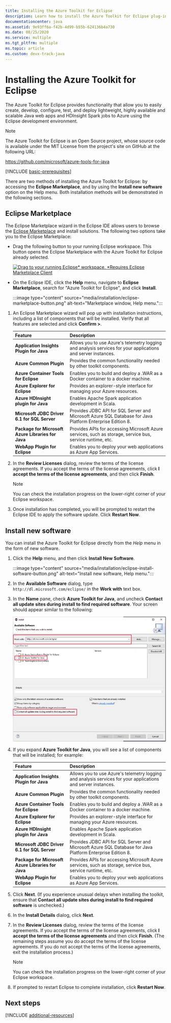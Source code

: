 ```yaml
---
title: Installing the Azure Toolkit for Eclipse
description: Learn how to install the Azure Toolkit for Eclipse plug-in to create and deploy cloud applications to Azure.
documentationcenter: java
ms.assetid: 9e93ff6a-f42b-4d99-b55b-624136b4a730
ms.date: 08/25/2020
ms.service: multiple
ms.tgt_pltfrm: multiple
ms.topic: article
ms.custom: devx-track-java
---
```


# Installing the Azure Toolkit for Eclipse

The Azure Toolkit for Eclipse provides functionality that allow you to easily create, develop, configure, test, and deploy lightweight, highly available and scalable Java web apps and HDInsight Spark jobs to Azure using the Eclipse development environment.

> [!NOTE] 
> 
> The Azure Toolkit for Eclipse is an Open Source project, whose source code is available under the MIT License from the project's site on GitHub at the following URL: 
> 
> <https://github.com/microsoft/azure-tools-for-java> 
> 

[!INCLUDE [basic-prerequisites](includes/basic-prerequisites.md)]

There are two methods of installing the Azure Toolkit for Eclipse: by accessing the **Eclipse Marketplace**, and by using the **Install new software** option on the Help menu. Both installation methods will be demonstrated in the following sections.

## Eclipse Marketplace

The Eclipse Marketplace wizard in the Eclipse IDE allows users to browse the [Eclipse Marketplace](https://marketplace.eclipse.org/) and install solutions. The following two options take you to the Eclipse Marketplace:

   * Drag the following button to your running Eclipse workspace. This button opens the Eclipse Marketplace with the Azure Toolkit for Eclipse already selected.

      [![Drag to your running Eclipse* workspace. *Requires Eclipse Marketplace Client](https://marketplace.eclipse.org/sites/all/themes/solstice/public/images/marketplace/btn-install.png)](http://marketplace.eclipse.org/marketplace-client-intro?mpc_install=1919278 "Drag to your running Eclipse* workspace. *Requires Eclipse Marketplace Client")

   * On the Eclipse IDE, click the **Help** menu, navigate to **Eclipse Marketplace**, search for "Azure Toolkit for Eclipse", and click **Install**.

      :::image type="content" source="media/installation/eclipse-marketplace-button.png" alt-text="Marketplace window, Help menu."::: 

1. An Eclipse Marketplace wizard will pop up with installation instructions, including a list of components that will be installed. Verify that all features are selected and click **Confirm >**.

   | Feature | Description | 
   |---|---| 
   | **Application Insights Plugin for Java** | Allows you to use Azure's telemetry logging and analysis services for your applications and server instances. | 
   | **Azure Common Plugin** | Provides the common functionality needed by other toolkit components. | 
   | **Azure Container Tools for Eclipse** | Enables you to build and deploy a .WAR as a Docker container to a docker machine. |
   | **Azure Explorer for Eclipse** | Provides an explorer-style interface for managing your Azure resources. | 
   | **Azure HDInsight plugin for Java** | Enables Apache Spark application development in Scala. |
   | **Microsoft JDBC Driver 6.1 for SQL Server** | Provides JDBC API for SQL Server and Microsoft Azure SQL Database for Java Platform Enterprise Edition 8. | 
   | **Package for Microsoft Azure Libraries for Java** | Provides APIs for accessing Microsoft Azure services, such as storage, service bus, service runtime, etc. | 
   | **WebApp Plugin for Eclipse** | Enables you to deploy your web applications as Azure App Services. | 

1. In the **Review Licenses** dialog, review the terms of the license agreements. If you accept the terms of the license agreements, click **I accept the terms of the license agreements**, and then click **Finish**. 

   > [!NOTE]
   > You can check the installation progress on the lower-right corner of your Eclipse workspace.

4. Once installation has completed, you will be prompted to restart the Eclipse IDE to apply the software update. Click **Restart Now**.

## Install new software

You can install the Azure Toolkit for Eclipse directly from the *Help* menu in the form of new software.

1. Click the **Help** menu, and then click **Install New Software**.

   :::image type="content" source="media/installation/eclipse-install-software-button.png" alt-text="Install new software, Help menu."::: 

1. In the **Available Software** dialog, type `http://dl.microsoft.com/eclipse/` in the **Work with** text box.

1. In the **Name** pane, check **Azure Toolkit for Java**, and uncheck **Contact all update sites during install to find required software**. Your screen should appear similar to the following:

   ![Installing the Azure Toolkit for Eclipse][02]

1. If you expand **Azure Toolkit for Java**, you will see a list of components that will be installed; for example:

   | Feature | Description | 
   |---|---| 
   | **Application Insights Plugin for Java** | Allows you to use Azure's telemetry logging and analysis services for your applications and server instances. | 
   | **Azure Common Plugin** | Provides the common functionality needed by other toolkit components. | 
   | **Azure Container Tools for Eclipse** | Enables you to build and deploy a .WAR as a Docker container to a docker machine. |
   | **Azure Explorer for Eclipse** | Provides an explorer-style interface for managing your Azure resources. | 
   | **Azure HDInsight plugin for Java** | Enables Apache Spark application development in Scala. |
   | **Microsoft JDBC Driver 6.1 for SQL Server** | Provides JDBC API for SQL Server and Microsoft Azure SQL Database for Java Platform Enterprise Edition 8. | 
   | **Package for Microsoft Azure Libraries for Java** | Provides APIs for accessing Microsoft Azure services, such as storage, service bus, service runtime, etc. | 
   | **WebApp Plugin for Eclipse** | Enables you to deploy your web applications as Azure App Services. | 

1. Click **Next**. (If you experience unusual delays when installing the toolkit, ensure that **Contact all update sites during install to find required software** is unchecked.)

1. In the **Install Details** dialog, click **Next**.

1. In the **Review Licenses** dialog, review the terms of the license agreements. If you accept the terms of the license agreements, click **I accept the terms of the license agreements** and then click **Finish**. (The remaining steps assume you do accept the terms of the license agreements. If you do not accept the terms of the license agreements, exit the installation process.)

   > [!NOTE]
   > You can check the installation progress on the lower-right corner of your Eclipse workspace.

1. If prompted to restart Eclipse to complete installation, click **Restart Now**.

## Next steps

[!INCLUDE [additional-resources](includes/additional-resources.md)]

<!-- URL List -->

<!-- Legacy MSDN URL = https://msdn.microsoft.com/library/azure/hh690946.aspx -->

<!-- IMG List -->
[02]: media/installation/eclipse-installation-02.png
